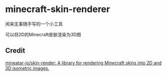 # minecraft-skin-renderer

闲来无事随手写的一个小工具

可以将2D的Minecraft皮肤渲染为3D图

## Credit

[mineatar-io/skin-render: A library for rendering Minecraft skins into 2D and 3D isometric images.](https://github.com/mineatar-io/skin-render)

